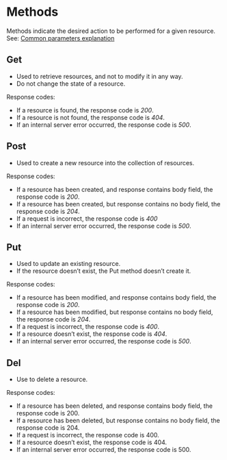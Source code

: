 # Methods
Methods indicate the desired action to be performed for a given resource.
See: [Common parameters explanation](common_parameters_explanation.md)

## Get
- Used to retrieve resources, and not to modify it in any way.
- Do not change the state of a resource.

Response codes:
- If a resource is found, the response code is *200*.
- If a resource is not found, the response code is *404*.
- If an internal server error occurred, the response code is *500*.

## Post
- Used to create a new resource into the collection of resources.

Response codes:

- If a resource has been created, and response contains body field, the response code is *200*.
- If a resource has been created, but response contains no body field, the response code is *204*.
- If a request is incorrect, the response code is *400*
- If an internal server error occurred, the response code is *500*.

## Put
- Used to update an existing resource.
- If the resource doesn’t exist, the Put method doesn’t create it.

Response codes:

- If a resource has been modified, and response contains body field, the response code is *200*.
- If a resource has been modified, but response contains no body field, the response code is *204*.
- If a request is incorrect, the response code is *400*.
- If a resource doesn’t exist, the response code is *404*.
- If an internal server error occurred, the response code is *500*.

## Del
- Use to delete a resource.

Response codes:

- If a resource has been deleted, and response contains body field, the response code is 200.
- If a resource has been deleted, but response contains no body field, the response code is 204.
- If a request is incorrect, the response code is 400.
- If a resource doesn’t exist, the response code is 404.
- If an internal server error occurred, the response code is 500.